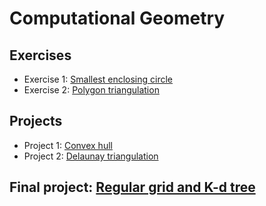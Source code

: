 # Computational Geometry

## Exercises

- Exercise 1: [Smallest enclosing circle](exercises/ex1)
- Exercise 2: [Polygon triangulation](exercises/ex2)

## Projects

- Project 1: [Convex hull](projects/project1)
- Project 2: [Delaunay triangulation](projects/project2)

## Final project: [Regular grid and K-d tree](final_project)